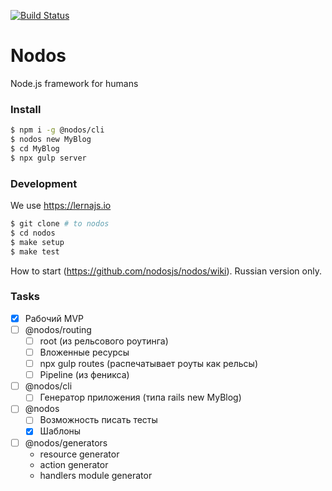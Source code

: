 [![Build Status](https://travis-ci.com/nodosjs/nodos.svg?branch=master)](https://travis-ci.com/nodosjs/nodos)

# Nodos

Node.js framework for humans

### Install

```sh
$ npm i -g @nodos/cli
$ nodos new MyBlog
$ cd MyBlog
$ npx gulp server
```

### Development

We use https://lernajs.io

```sh
$ git clone # to nodos
$ cd nodos
$ make setup
$ make test
```

How to start (https://github.com/nodosjs/nodos/wiki). Russian version only.

### Tasks

- [x] Рабочий MVP
- [ ] @nodos/routing
    - [ ] root (из рельсового роутинга)
    - [ ] Вложенные ресурсы
    - [ ] npx gulp routes (распечатывает роуты как рельсы)
    - [ ] Pipeline (из феникса)
- [ ] @nodos/cli
    - [ ] Генератор приложения (типа rails new MyBlog)
- [ ] @nodos
    - [ ] Возможность писать тесты
    - [x] Шаблоны
- [ ] @nodos/generators
    - resource generator
    - action generator
    - handlers module generator
